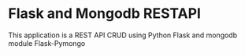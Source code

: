 # Flask and Mongodb RESTAPI
This application is a REST API CRUD using Python Flask and mongodb module Flask-Pymongo

